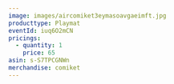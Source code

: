 ```yaml
---
image: images/aircomiket3eymasoavgaeimft.jpg
producttype: Playmat
eventId: iuq6O2mCN
pricings:
  - quantity: 1
    price: 65
asin: s-S7TPCGNWn
merchandise: comiket
---
```

